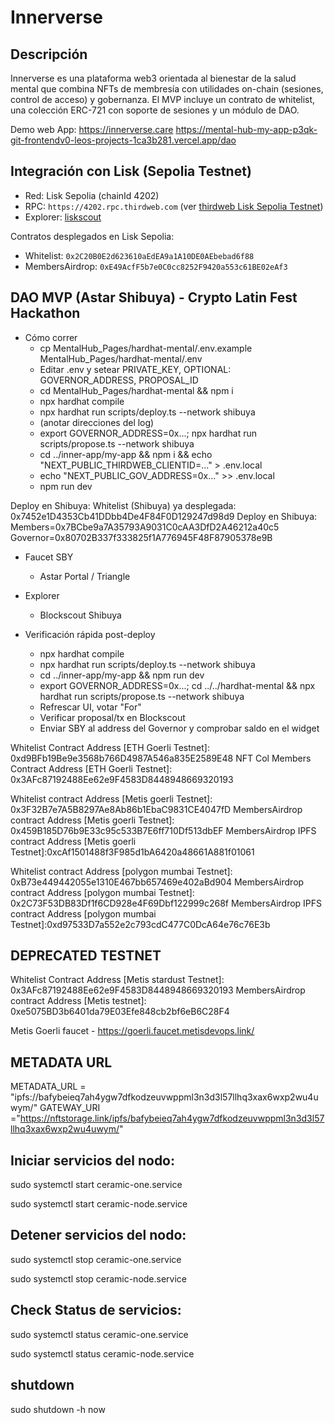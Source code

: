 ﻿# Innerverse
 
## Descripción
Innerverse es una plataforma web3 orientada al bienestar de la salud mental que combina NFTs de membresía con utilidades on-chain (sesiones, control de acceso) y gobernanza. El MVP incluye un contrato de whitelist, una colección ERC-721 con soporte de sesiones y un módulo de DAO.

Demo web App: 
https://innerverse.care
https://mental-hub-my-app-p3qk-git-frontendv0-leos-projects-1ca3b281.vercel.app/dao

## Integración con Lisk (Sepolia Testnet)
- Red: Lisk Sepolia (chainId 4202)
- RPC: `https://4202.rpc.thirdweb.com` (ver [thirdweb Lisk Sepolia Testnet](https://thirdweb.com/lisk-sepolia-testnet))
- Explorer: [liskscout](https://sepolia-blockscout.lisk.com)

Contratos desplegados en Lisk Sepolia:
- Whitelist: `0x2C20B0E2d623610aEdEA9a1A10DE0AEbebad6f88`
- MembersAirdrop: `0xE49AcfF5b7e0C0cc8252F9420a553c61BE02eAf3`

## DAO MVP (Astar Shibuya) - Crypto Latin Fest Hackathon

- Cómo correr
  - cp MentalHub_Pages/hardhat-mental/.env.example MentalHub_Pages/hardhat-mental/.env
  - Editar .env y setear PRIVATE_KEY, OPTIONAL: GOVERNOR_ADDRESS, PROPOSAL_ID
  - cd MentalHub_Pages/hardhat-mental && npm i
  - npx hardhat compile
  - npx hardhat run scripts/deploy.ts --network shibuya
  - (anotar direcciones del log)
  - export GOVERNOR_ADDRESS=0x...; npx hardhat run scripts/propose.ts --network shibuya
  - cd ../inner-app/my-app && npm i && echo "NEXT_PUBLIC_THIRDWEB_CLIENTID=..." > .env.local
  - echo "NEXT_PUBLIC_GOV_ADDRESS=0x..." >> .env.local
  - npm run dev


Deploy en Shibuya:
Whitelist (Shibuya) ya desplegada: 0x7452e1D4353Cb41DDbb4De4F84F0D129247d98d9
Deploy en Shibuya:
Members=0x7BCbe9a7A35793A9031C0cAA3DfD2A46212a40c5
Governor=0x80702B337f333825f1A776945F48F87905378e9B

- Faucet SBY
  - Astar Portal / Triangle

- Explorer
  - Blockscout Shibuya

- Verificación rápida post-deploy
  - npx hardhat compile
  - npx hardhat run scripts/deploy.ts --network shibuya
  - cd ../inner-app/my-app && npm run dev
  - export GOVERNOR_ADDRESS=0x...; cd ../../hardhat-mental && npx hardhat run scripts/propose.ts --network shibuya
  - Refrescar UI, votar "For"
  - Verificar proposal/tx en Blockscout
  - Enviar SBY al address del Governor y comprobar saldo en el widget

Whitelist Contract Address [ETH Goerli Testnet]: 0xd9BFb19Be9e3568b766D4987A546a835E2589E48
NFT Col Members Contract Address [ETH Goerli Testnet]: 0x3AFc87192488Ee62e9F4583D8448948669320193

Whitelist contract Address [Metis goerli Testnet]: 0x3F32B7e7A5B8297Ae8Ab86b1EbaC9831CE4047fD
MembersAirdrop contract Address [Metis goerli Testnet]: 0x459B185D76b9E33c95c533B7E6ff710Df513dbEF
MembersAirdrop IPFS contract Address [Metis goerli Testnet]:0xcAf1501488f3F985d1bA6420a48661A881f01061


Whitelist contract Address [polygon mumbai Testnet]: 0xB73e449442055e1310E467bb657469e402aBd904
MembersAirdrop contract Address [polygon mumbai Testnet]: 0x2C73F53DB83Df1f6CD928e4F69Dbf122999c268f
MembersAirdrop IPFS contract Address [polygon mumbai Testnet]:0xd97533D7a552e2c793cdC477C0DcA64e76c76E3b




## DEPRECATED TESTNET
Whitelist Contract Address [Metis stardust Testnet]: 0x3AFc87192488Ee62e9F4583D8448948669320193
MembersAirdrop contract Address [Metis testnet]: 0xe5075BD3b6401da79E03Efe848cb2bf6eB6C28F4 

Metis Goerli faucet - https://goerli.faucet.metisdevops.link/

## METADATA URL
METADATA_URL = "ipfs://bafybeieq7ah4ygw7dfkodzeuvwppml3n3d3l57llhq3xax6wxp2wu4uwym/"
GATEWAY_URI ="https://nftstorage.link/ipfs/bafybeieq7ah4ygw7dfkodzeuvwppml3n3d3l57llhq3xax6wxp2wu4uwym/"

## Iniciar servicios del nodo:
sudo systemctl start ceramic-one.service

sudo systemctl start ceramic-node.service

## Detener servicios del nodo:
sudo systemctl stop ceramic-one.service

sudo systemctl stop ceramic-node.service

## Check Status de servicios:
sudo systemctl status ceramic-one.service

sudo systemctl status ceramic-node.service

## shutdown

sudo shutdown -h now

